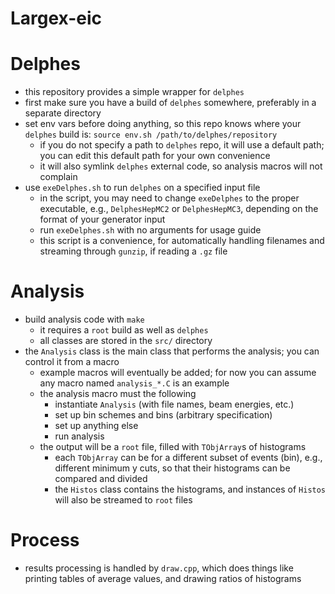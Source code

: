 # Largex-eic

# Delphes
- this repository provides a simple wrapper for `delphes`
- first make sure you have a build of `delphes` somewhere, preferably
  in a separate directory
- set env vars before doing anything, so this repo knows where your
  `delphes` build is: `source env.sh /path/to/delphes/repository`
  - if you do not specify a path to `delphes` repo, it will use
  a default path; you can edit this default path for your own 
  convenience
  - it will also symlink `delphes` external code, so analysis macros
    will not complain
- use `exeDelphes.sh` to run `delphes` on a specified input file
  - in the script, you may need to change `exeDelphes` to the proper
    executable, e.g., `DelphesHepMC2` or `DelphesHepMC3`, depending
    on the format of your generator input
  - run `exeDelphes.sh` with no arguments for usage guide
  - this script is a convenience, for automatically handling filenames
    and streaming through `gunzip`, if reading a `.gz` file


# Analysis
- build analysis code with `make`
  - it requires a `root` build as well as `delphes`
  - all classes are stored in the `src/` directory
- the `Analysis` class is the main class that performs the analysis; you 
  can control it from a macro
  - example macros will eventually be added; for now you can assume any macro
    named `analysis_*.C` is an example
  - the analysis macro must the following
    - instantiate `Analysis` (with file names, beam energies, etc.)
    - set up bin schemes and bins (arbitrary specification)
    - set up anything else
    - run analysis
  - the output will be a `root` file, filled with `TObjArray`s of
    histograms
    - each `TObjArray` can be for a different subset of events (bin), e.g.,
      different minimum y cuts, so that their histograms can be compared and
      divided
    - the `Histos` class contains the histograms, and instances of `Histos`
      will also be streamed to `root` files

# Process
- results processing is handled by `draw.cpp`, which does things like printing
  tables of average values, and drawing ratios of histograms
